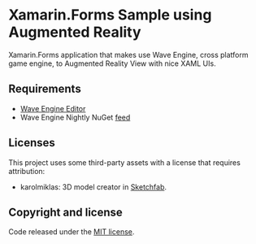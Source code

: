 # Xamarin.Forms Sample using Augmented Reality

Xamarin.Forms application that makes use Wave Engine, cross platform game engine, to Augmented Reality View with nice XAML UIs.

## Requirements

* [Wave Engine Editor](https://waveengine.net/Downloads)
* Wave Engine Nightly NuGet [feed](https://www.myget.org/F/waveengine-nightly/api/v3/index.json)

## Licenses

This project uses some third-party assets with a license that requires attribution:

- karolmiklas: 3D model creator in [Sketchfab](https://sketchfab.com/karolmiklas).

## Copyright and license

Code released under the [MIT license](https://opensource.org/licenses/MIT).